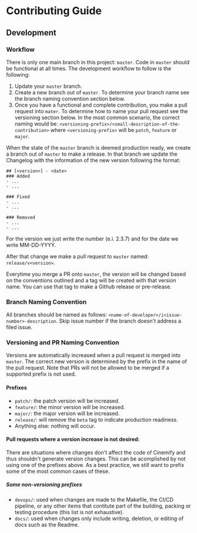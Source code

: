 # Contributing Guide

## Development

### Workflow

There is only one main branch in this project: `master`. Code in `master` should be functional at all times.
The development workflow to follow is the following:

1. Update your `master` branch.
2. Create a new branch out of `master`. To determine your branch name see the branch naming convention section below.
3. Once you have a functional and complete contribution, you make a pull request into `mater`. To determine how to name your pull request see the versioning section below. In the most common scenario, the correct naming would be: `<versioning-prefix>/<small-description-of-the-contribution>` where `<versioning-prefix>` will be `patch`, `feature` or `major`.

When the state of the `master` branch is deemed production ready, we create a branch out of `master` to make a release. In that branch we update the Changelog with the information of the new version following the format:

```
## [<version>] - <date>
### Added
- ...
- ...

### Fixed
- ...
- ...

### Removed
- ...
- ...
```

For the version we just write the number (e.i. 2.3.7) and for the date we write MM-DD-YYYY.

After that change we make a pull request to `master` named: `release/v<version>`.

Everytime you merge a PR onto `master`, the version will be changed based on the conventions outlined and a tag will be created with that version name. You can use that tag to make a Github release or pre-release.

### Branch Naming Convention

All branches should be named as follows: `<name-of-developer>/i<issue-number>-description`. Skip issue number if the branch doesn't address a filed issue.

### Versioning and PR Naming Convention

Versions are automatically increased when a pull request is merged into `master`. The correct new version is determined by the prefix in the name of the pull request. Note that PRs will not be allowed to be merged if a supported prefix is not used.

#### Prefixes

- `patch/`: the patch version will be increased.
- `feature/`: the minor version will be increased.
- `major/`: the major version will be increased.
- `release/`: will remove the `beta` tag to indicate production readiness.
- Anything else: nothing will occur.

#### Pull requests where a version increase is not desired:

There are situations where changes don't affect the code of Cinemify and thus shouldn't generate version changes. This can be acomplished by not using one of the prefixes above. As a best practice, we still want to prefix some of the most common cases of these.

##### Some non-versioning prefixes

- `devops/`: used when changes are made to the Makefile, the CI/CD pipeline, or any other items that contitute part of the building, packing or testing procedure (this list is not exhaustive).
- `docs/`: used when changes only include writing, deletion, or editing of docs such as the Readme.
